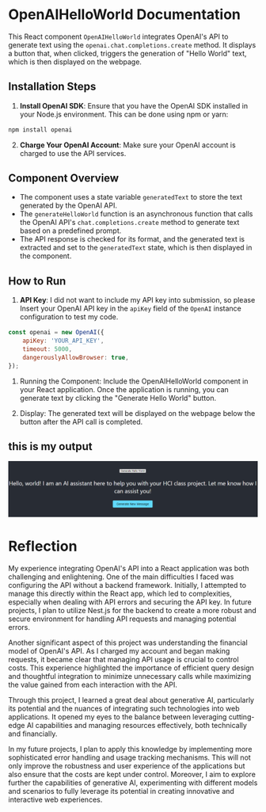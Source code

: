 # OpenAIHelloWorld Documentation

This React component `OpenAIHelloWorld` integrates OpenAI's API to generate text using the `openai.chat.completions.create` method. It displays a button that, when clicked, triggers the generation of "Hello World" text, which is then displayed on the webpage.

## Installation Steps

1. **Install OpenAI SDK**: Ensure that you have the OpenAI SDK installed in your Node.js environment. This can be done using npm or yarn:

```bash
npm install openai
```

2. **Charge Your OpenAI Account**: Make sure your OpenAI account is charged to use the API services.

## Component Overview

- The component uses a state variable `generatedText` to store the text generated by the OpenAI API.
- The `generateHelloWorld` function is an asynchronous function that calls the OpenAI API's `chat.completions.create` method to generate text based on a predefined prompt.
- The API response is checked for its format, and the generated text is extracted and set to the `generatedText` state, which is then displayed in the component.

## How to Run

1. **API Key**: I did not want to include my API key into submission, so please Insert your OpenAI API key in the `apiKey` field of the `OpenAI` instance configuration to test my code.

```javascript
const openai = new OpenAI({
    apiKey: 'YOUR_API_KEY',
    timeout: 5000,
    dangerouslyAllowBrowser: true,
});
```
1. Running the Component: Include the OpenAIHelloWorld component in your React application. Once the application is running, you can generate text by clicking the "Generate Hello World" button.

2. Display: The generated text will be displayed on the webpage below the button after the API call is completed.

## this is my output
![Project Output](https://github.com/Halfgear/bar-exam-gpt/blob/main/projectOutput.png)

# Reflection
My experience integrating OpenAI's API into a React application was both challenging and enlightening. One of the main difficulties I faced was configuring the API without a backend framework. Initially, I attempted to manage this directly within the React app, which led to complexities, especially when dealing with API errors and securing the API key. In future projects, I plan to utilize Nest.js for the backend to create a more robust and secure environment for handling API requests and managing potential errors.

Another significant aspect of this project was understanding the financial model of OpenAI's API. As I charged my account and began making requests, it became clear that managing API usage is crucial to control costs. This experience highlighted the importance of efficient query design and thoughtful integration to minimize unnecessary calls while maximizing the value gained from each interaction with the API.

Through this project, I learned a great deal about generative AI, particularly its potential and the nuances of integrating such technologies into web applications. It opened my eyes to the balance between leveraging cutting-edge AI capabilities and managing resources effectively, both technically and financially.

In my future projects, I plan to apply this knowledge by implementing more sophisticated error handling and usage tracking mechanisms. This will not only improve the robustness and user experience of the applications but also ensure that the costs are kept under control. Moreover, I aim to explore further the capabilities of generative AI, experimenting with different models and scenarios to fully leverage its potential in creating innovative and interactive web experiences.